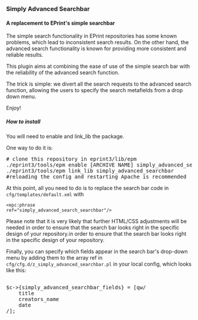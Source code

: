 ### Simply Advanced Searchbar

#### A replacement to EPrint's simple searchbar


The simple search functionality in EPrint repositories has some known problems, which lead to inconsistent search results. On the other hand, the advanced search functionality is known for providing more consistent and reliable results.

This plugin aims at combining the ease of use of the simple search bar with the reliability of the advanced search function. 

The trick is simple: we divert all the search requests to the advanced search function, allowing the users to specify the search metafields from a drop down menu.

  
Enjoy!


##### How to install

You will need to enable and link\_lib the package.

One way to do it is:
<pre>
# clone this repository in eprint3/lib/epm
./eprint3/tools/epm enable [ARCHIVE NAME] simply_advanced_searchbar
./eprint3/tools/epm link_lib simply_advanced_searchbar
#reloading the config and restarting Apache is recommended
</pre>


At this point, all you need to do is to replace the search bar code in <code>cfg/templates/default.xml</code> with 

<code><epc:phrase ref="simply_advanced_search_searchbar"/></code>

Please note that it is very likely that further HTML/CSS adjustments will be needed in order to ensure that the search bar looks right in the specific design of your repository.in order to ensure that the search bar looks right in the specific design of your repository.  


Finally, you can specify which fields appear in the search bar's drop-down menu by adding them to the array ref in <code>cfg/cfg.d/z_simply_advanced_searchbar.pl</code> in your local config, which looks like this:


<pre>

$c->{simply_advanced_searchbar_fields} = [qw/
    title
    creators_name
    date
/];


</pre>
